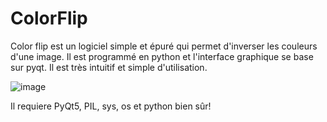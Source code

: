 # ColorFlip
Color flip est un logiciel simple et épuré qui permet d'inverser les couleurs d'une image. Il est programmé en python et l'interface graphique se base sur pyqt. Il est très intuitif et simple d'utilisation.

![image](https://github.com/Starfish08/ColorFlip/assets/106678916/2ca452a9-4eaa-4074-9281-fad4a66a5350)

Il requiere PyQt5, PIL, sys, os et python bien sûr!

